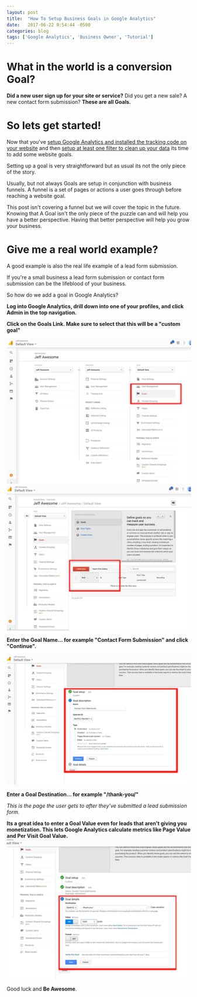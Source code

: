 ```yaml
---
layout: post
title:  "How To Setup Business Goals in Google Analytics"
date:   2017-06-22 9:54:44 -0500
categories: blog
tags: ['Google Analytics', 'Business Owner', 'Tutorial']
---
```




What in the world is a conversion Goal?
===============================
**Did a new user sign up for your site or service?**  Did you get a new sale? A new contact form submission?
**These are all Goals.**

So lets get started!
=======================

Now that you've [setup Google Analytics and installed the tracking code on your website](http://jeffawesome.com/2017/06/11/the-business-owners-guide-to-setting-up-google-analytics.html)
and then [setup at least one filter to clean up your data](http://jeffawesome.com/2017/06/13/the-business-owners-guide-to-using-google-analytics.html)
its time to add some website goals.

Setting up a goal is very straightforward but as usual its not the only piece of the story.

Usually, but not always Goals are setup in conjunction with business funnels.
A funnel is a set of pages or actions a user goes through before reaching a website goal.

This post isn't covering a funnel but we will cover the topic in the future.
Knowing that A Goal isn't the only piece of the puzzle can and will help you have a better perspective.
Having that better perspective will help you grow your business.

Give me a real world example?
===========================

A good example is also the real life example of a lead form submission.

If you're a small business a lead form submission or contact form submission can be the lifeblood of your business.

So how do we add a goal in Google Analytics?

**Log into Google Analytics, drill down into one of your profiles, and click Admin in the top navigation.**

**Click on the Goals Link. Make sure to select that this will be a "custom goal"**

![Setting up a custom goal](/assets/img/add-views-analytics-2.jpg)
![Setting up a business goal](/assets/img/add-views-analytics-3.jpg)

**Enter the Goal Name... for example "Contact Form Submission" and click "Continue".**

![Setting up a business goal - enter goal name](/assets/img/analytics-goal-half.jpg)

**Enter a Goal Destination... for example "/thank-you/"**

<p><em>This  is the page the user gets to after they've submitted a lead submission form.</em></p>

**Its a great idea to enter a Goal Value even for leads that aren't giving you monetization.
This lets Google Analytics calculate metrics like Page Value and Per Visit Goal Value.**
![Setting up a business goal - enter goal name](/assets/img/analytics-goal-1.jpg)

Good luck and **Be Awesome**.








